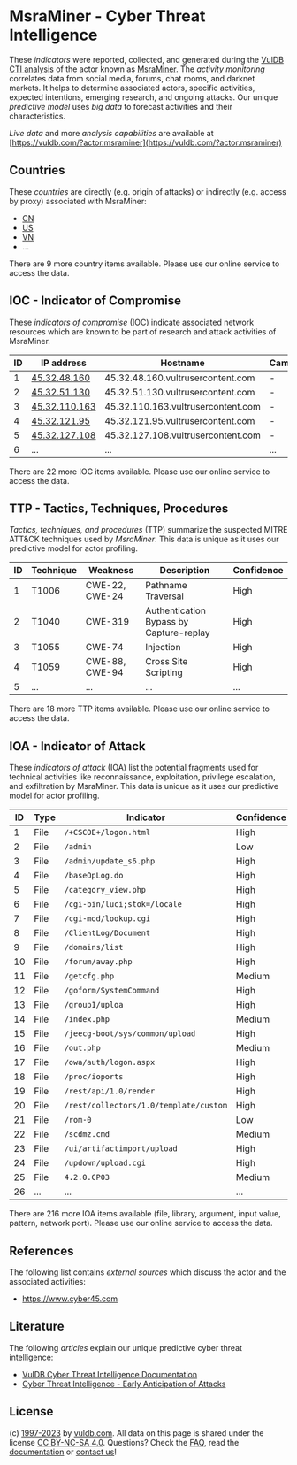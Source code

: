 # MsraMiner - Cyber Threat Intelligence

These _indicators_ were reported, collected, and generated during the [VulDB CTI analysis](https://vuldb.com/?kb.cti) of the actor known as [MsraMiner](https://vuldb.com/?actor.msraminer). The _activity monitoring_ correlates data from social media, forums, chat rooms, and darknet markets. It helps to determine associated actors, specific activities, expected intentions, emerging research, and ongoing attacks. Our unique _predictive model_ uses _big data_ to forecast activities and their characteristics.

_Live data_ and more _analysis capabilities_ are available at [https://vuldb.com/?actor.msraminer](https://vuldb.com/?actor.msraminer)

## Countries

These _countries_ are directly (e.g. origin of attacks) or indirectly (e.g. access by proxy) associated with MsraMiner:

* [CN](https://vuldb.com/?country.cn)
* [US](https://vuldb.com/?country.us)
* [VN](https://vuldb.com/?country.vn)
* ...

There are 9 more country items available. Please use our online service to access the data.

## IOC - Indicator of Compromise

These _indicators of compromise_ (IOC) indicate associated network resources which are known to be part of research and attack activities of MsraMiner.

ID | IP address | Hostname | Campaign | Confidence
-- | ---------- | -------- | -------- | ----------
1 | [45.32.48.160](https://vuldb.com/?ip.45.32.48.160) | 45.32.48.160.vultrusercontent.com | - | High
2 | [45.32.51.130](https://vuldb.com/?ip.45.32.51.130) | 45.32.51.130.vultrusercontent.com | - | High
3 | [45.32.110.163](https://vuldb.com/?ip.45.32.110.163) | 45.32.110.163.vultrusercontent.com | - | High
4 | [45.32.121.95](https://vuldb.com/?ip.45.32.121.95) | 45.32.121.95.vultrusercontent.com | - | High
5 | [45.32.127.108](https://vuldb.com/?ip.45.32.127.108) | 45.32.127.108.vultrusercontent.com | - | High
6 | ... | ... | ... | ...

There are 22 more IOC items available. Please use our online service to access the data.

## TTP - Tactics, Techniques, Procedures

_Tactics, techniques, and procedures_ (TTP) summarize the suspected MITRE ATT&CK techniques used by _MsraMiner_. This data is unique as it uses our predictive model for actor profiling.

ID | Technique | Weakness | Description | Confidence
-- | --------- | -------- | ----------- | ----------
1 | T1006 | CWE-22, CWE-24 | Pathname Traversal | High
2 | T1040 | CWE-319 | Authentication Bypass by Capture-replay | High
3 | T1055 | CWE-74 | Injection | High
4 | T1059 | CWE-88, CWE-94 | Cross Site Scripting | High
5 | ... | ... | ... | ...

There are 18 more TTP items available. Please use our online service to access the data.

## IOA - Indicator of Attack

These _indicators of attack_ (IOA) list the potential fragments used for technical activities like reconnaissance, exploitation, privilege escalation, and exfiltration by MsraMiner. This data is unique as it uses our predictive model for actor profiling.

ID | Type | Indicator | Confidence
-- | ---- | --------- | ----------
1 | File | `/+CSCOE+/logon.html` | High
2 | File | `/admin` | Low
3 | File | `/admin/update_s6.php` | High
4 | File | `/baseOpLog.do` | High
5 | File | `/category_view.php` | High
6 | File | `/cgi-bin/luci;stok=/locale` | High
7 | File | `/cgi-mod/lookup.cgi` | High
8 | File | `/ClientLog/Document` | High
9 | File | `/domains/list` | High
10 | File | `/forum/away.php` | High
11 | File | `/getcfg.php` | Medium
12 | File | `/goform/SystemCommand` | High
13 | File | `/group1/uploa` | High
14 | File | `/index.php` | Medium
15 | File | `/jeecg-boot/sys/common/upload` | High
16 | File | `/out.php` | Medium
17 | File | `/owa/auth/logon.aspx` | High
18 | File | `/proc/ioports` | High
19 | File | `/rest/api/1.0/render` | High
20 | File | `/rest/collectors/1.0/template/custom` | High
21 | File | `/rom-0` | Low
22 | File | `/scdmz.cmd` | Medium
23 | File | `/ui/artifactimport/upload` | High
24 | File | `/updown/upload.cgi` | High
25 | File | `4.2.0.CP03` | Medium
26 | ... | ... | ...

There are 216 more IOA items available (file, library, argument, input value, pattern, network port). Please use our online service to access the data.

## References

The following list contains _external sources_ which discuss the actor and the associated activities:

* https://www.cyber45.com

## Literature

The following _articles_ explain our unique predictive cyber threat intelligence:

* [VulDB Cyber Threat Intelligence Documentation](https://vuldb.com/?kb.cti)
* [Cyber Threat Intelligence - Early Anticipation of Attacks](https://www.scip.ch/en/?labs.20201022)

## License

(c) [1997-2023](https://vuldb.com/?kb.changelog) by [vuldb.com](https://vuldb.com/?kb.about). All data on this page is shared under the license [CC BY-NC-SA 4.0](https://creativecommons.org/licenses/by-nc-sa/4.0/). Questions? Check the [FAQ](https://vuldb.com/?kb.faq), read the [documentation](https://vuldb.com/?kb) or [contact us](https://vuldb.com/?contact)!
